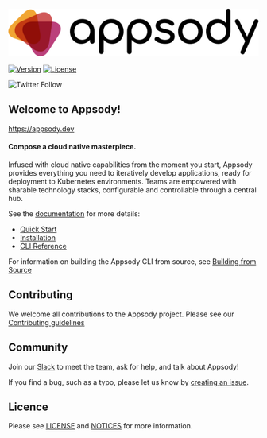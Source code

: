 [![](https://raw.githubusercontent.com/appsody/website/master/src/images/appsody_full_logo.svg?sanitize=true)](https://appsody.dev)

[![Version](https://img.shields.io/github/v/release/appsody/appsody?style=for-the-badge)](https://github.com/appsody/appsody/releases/latest)
[![License](https://img.shields.io/github/license/appsody/appsody?style=for-the-badge)](https://www.apache.org/licenses/LICENSE-2.0)

![Twitter Follow](https://img.shields.io/twitter/follow/appsodydev?style=social)

## Welcome to Appsody!
<https://appsody.dev>

#### Compose a cloud native masterpiece.

Infused with cloud native capabilities from the moment you start, Appsody provides everything you need to iteratively develop applications, ready for deployment to Kubernetes environments. Teams are empowered with sharable technology stacks, configurable and controllable through a central hub.

See the [documentation](https://appsody.dev/docs) for more details:
* [Quick Start](https://appsody.dev/docs/getting-started/quick-start)
* [Installation](https://appsody.dev/docs/getting-started/installation)
* [CLI Reference](https://appsody.dev/docs/using-appsody/cli-commands)

For information on building the Appsody CLI from source, see [Building from Source](build.md)

## Contributing

We welcome all contributions to the Appsody project. Please see our [Contributing guidelines](https://github.com/appsody/website/blob/master/CONTRIBUTING.md)

## Community

Join our [Slack](https://appsody-slack.eu-gb.mybluemix.net/) to meet the team, ask for help, and talk about Appsody!

If you find a bug, such as a typo, please let us know by [creating an issue](https://github.com/appsody/appsody/issues/new).

## Licence

Please see [LICENSE](https://github.com/appsody/docs/blob/master/LICENSE) and [NOTICES](https://github.com/appsody/website/blob/master/NOTICE.md) for more information.
